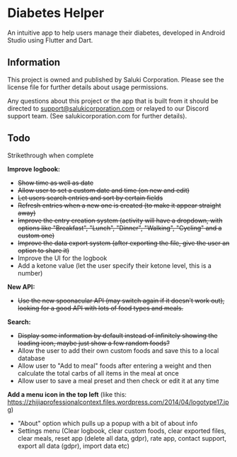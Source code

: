 # Diabetes Helper

An intuitive app to help users manage their diabetes, developed in Android Studio using Flutter and Dart.

## Information

This project is owned and published by Saluki Corporation. Please see the license file for further details about usage permissions.

Any questions about this project or the app that is built from it should be directed to support@salukicorporation.com or relayed to our Discord support team. (See salukicorporation.com for further details).

## Todo

Strikethrough when complete


**Improve logbook:**
- <strike>Show time as well as date</strike> 
- <strike> Allow user to set a custom date and time (on new and edit)</strike>
- <strike>Let users search entries and sort by certain fields</strike>
- <strike>Refresh entries when a new one is created (to make it appear straight away)</strike>
- <strike>Improve the entry creation system (activity will have a dropdown, with options like "Breakfast", "Lunch", "Dinner", "Walking", "Cycling" and a custom one)</strike>
- <strike>Improve the data export system (after exporting the file, give the user an option to share it)</strike>
- Improve the UI for the logbook
- Add a ketone value (let the user specify their ketone level, this is a number)

**New API:**
- <strike>Use the new spoonacular API (may switch again if it doesn't work out), looking for a good API with lots of food types and meals.</strike>

**Search:**
- <strike>Display some information by default instead of infinitely showing the loading icon, maybe just show a few random foods?</strike>
- Allow the user to add their own custom foods and save this to a local database
- Allow user to "Add to meal" foods after entering a weight and then calculate the total carbs of all items in the meal at once
- Allow user to save a meal preset and then check or edit it at any time

**Add a menu icon in the top left** (like this: https://zhijiaprofessionalcontext.files.wordpress.com/2014/04/logotype17.jpg)
- "About" option which pulls up a popup with a bit of about info
- Settings menu (Clear logbook, clear custom foods, clear exported files, clear meals, reset app (delete all data, gdpr), rate app, contact support, export all data (gdpr), import data etc)
